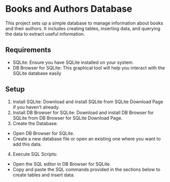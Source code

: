 # Books and Authors Database

This project sets up a simple database to manage information about books and their authors. It includes creating tables, inserting data, and querying the data to extract useful information.

## Requirements

- SQLite: Ensure you have SQLite installed on your system.
- DB Browser for SQLite: This graphical tool will help you interact with the SQLite database easily

## Setup

1. Install SQLite: Download and install SQLite from SQLite Download Page if you haven't already.
2. Install DB Browser for SQLite: Download and install DB Browser for SQLite from DB Browser for SQLite Download Page.
3. Create the Database:
- Open DB Browser for SQLite.
- Create a new database file or open an existing one where you want to add this data.

4. Execute SQL Scripts:
- Open the SQL editor in DB Browser for SQLite.
- Copy and paste the SQL commands provided in the sections below to create tables and insert data.